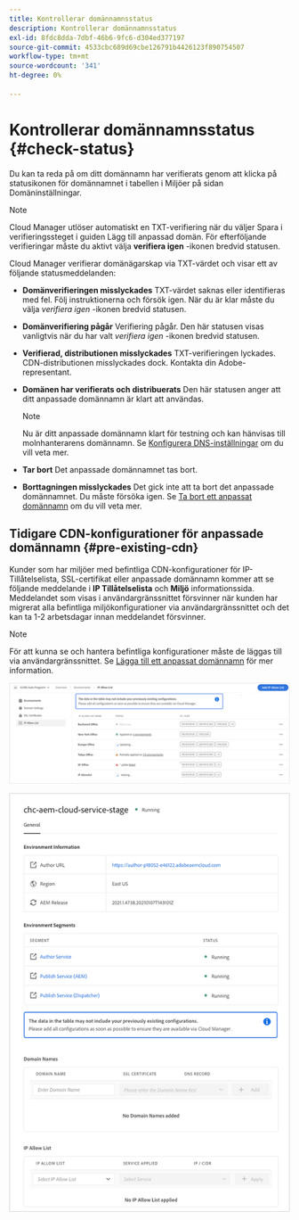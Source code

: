 ```yaml
---
title: Kontrollerar domännamnsstatus
description: Kontrollerar domännamnsstatus
exl-id: 8fdc8dda-7dbf-46b6-9fc6-d304ed377197
source-git-commit: 4533cbc689d69cbe126791b4426123f890754507
workflow-type: tm+mt
source-wordcount: '341'
ht-degree: 0%

---
```


# Kontrollerar domännamnsstatus {#check-status}

Du kan ta reda på om ditt domännamn har verifierats genom att klicka på statusikonen för domännamnet i tabellen i Miljöer på sidan Domäninställningar.

>[!NOTE]
>Cloud Manager utlöser automatiskt en TXT-verifiering när du väljer Spara i verifieringssteget i guiden Lägg till anpassad domän. För efterföljande verifieringar måste du aktivt välja **verifiera igen** -ikonen bredvid statusen.

Cloud Manager verifierar domänägarskap via TXT-värdet och visar ett av följande statusmeddelanden:

* **Domänverifieringen misslyckades**
TXT-värdet saknas eller identifieras med fel. Följ instruktionerna och försök igen. När du är klar måste du välja 
*verifiera igen* -ikonen bredvid statusen.

* **Domänverifiering pågår**
Verifiering pågår. Den här statusen visas vanligtvis när du har valt 
*verifiera igen* -ikonen bredvid statusen.

* **Verifierad, distributionen misslyckades**
TXT-verifieringen lyckades. CDN-distributionen misslyckades dock. Kontakta din Adobe-representant.

* **Domänen har verifierats och distribuerats**
Den här statusen anger att ditt anpassade domännamn är klart att användas.
   >[!NOTE]
   >Nu är ditt anpassade domännamn klart för testning och kan hänvisas till molnhanterarens domännamn. Se [Konfigurera DNS-inställningar](/help/implementing/cloud-manager/custom-domain-names/configure-dns-settings.md) om du vill veta mer.

* **Tar bort**
Det anpassade domännamnet tas bort.

* **Borttagningen misslyckades**
Det gick inte att ta bort det anpassade domännamnet. Du måste försöka igen. Se [Ta bort ett anpassat domännamn](/help/implementing/cloud-manager/custom-domain-names/delete-custom-domain-name.md) om du vill veta mer.


## Tidigare CDN-konfigurationer för anpassade domännamn {#pre-existing-cdn}

Kunder som har miljöer med befintliga CDN-konfigurationer för IP-Tillåtelselista, SSL-certifikat eller anpassade domännamn kommer att se följande meddelande i **IP Tillåtelselista** och **Miljö** informationssida. Meddelandet som visas i användargränssnittet försvinner när kunden har migrerat alla befintliga miljökonfigurationer via användargränssnittet och det kan ta 1-2 arbetsdagar innan meddelandet försvinner.

>[!NOTE]
>För att kunna se och hantera befintliga konfigurationer måste de läggas till via användargränssnittet. Se [Lägga till ett anpassat domännamn](/help/implementing/cloud-manager/custom-domain-names/add-custom-domain-name.md) för mer information.

![](/help/implementing/cloud-manager/assets/ip-allow-list-message1.png)

![](/help/implementing/cloud-manager/assets/ip-allow-list-message2.png)
